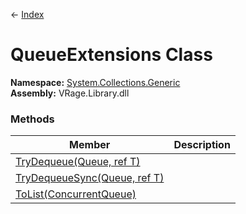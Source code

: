 ← [Index](Api-Index)

# QueueExtensions Class

**Namespace:** [System.Collections.Generic](System.Collections.Generic)  
**Assembly:** VRage.Library.dll

### Methods

|Member|Description|
|---|---|
|[TryDequeue(Queue, ref T)](System.Collections.Generic.QueueExtensions.TryDequeue)||
|[TryDequeueSync(Queue, ref T)](System.Collections.Generic.QueueExtensions.TryDequeueSync)||
|[ToList(ConcurrentQueue)](System.Collections.Generic.QueueExtensions.ToList)||

